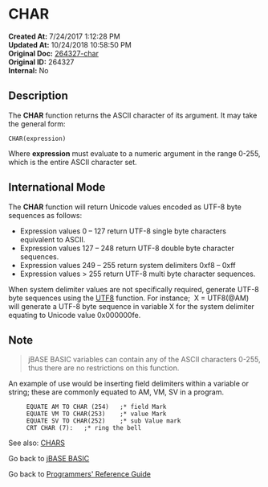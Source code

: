 # CHAR

**Created At:** 7/24/2017 1:12:28 PM  
**Updated At:** 10/24/2018 10:58:50 PM  
**Original Doc:** [264327-char](https://docs.jbase.com/36868-jbase-basic/264327-char)  
**Original ID:** 264327  
**Internal:** No  

## Description

The **CHAR** function returns the ASCII character of its argument. It may take the general form:

```
CHAR(expression)
```

Where **expression** must evaluate to a numeric argument in the range 0-255, which is the entire ASCII character set.

## International Mode

The **CHAR** function will return Unicode values encoded as UTF-8 byte sequences as follows:

- Expression values 0 – 127 return UTF-8 single byte characters equivalent to ASCII.
- Expression values 127 – 248 return UTF-8 double byte character sequences.
- Expression values 249 – 255 return system delimiters 0xf8 – 0xff
- Expression values &gt; 255 return UTF-8 multi byte character sequences.

When system delimiter values are not specifically required, generate UTF-8 byte sequences using the [UTF8](./../utf8) function. For instance;  X = UTF8(@AM) will generate a UTF-8 byte sequence in variable X for the system delimiter equating to Unicode value 0x000000fe.

## Note

> jBASE BASIC variables can contain any of the ASCII characters 0-255, thus there are no restrictions on this function.

An example of use would be inserting field delimiters within a variable or string; these are commonly equated to AM, VM, SV in a program.

```
     EQUATE AM TO CHAR (254)   ;* field Mark
     EQUATE VM TO CHAR(253)    ;* value Mark
     EQUATE SV TO CHAR(252)    ;* sub Value mark
     CRT CHAR (7):   ;* ring the bell
```

See also: [CHARS](./../chars)

Go back to [jBASE BASIC](./../README.md)

Go back to [Programmers' Reference Guide](./../../reference-guides/jbc/README.md)

  
<PageFooter />
